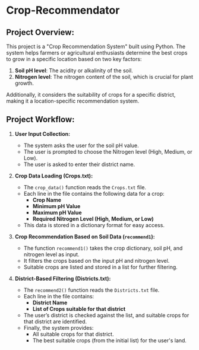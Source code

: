 # Crop-Recommendator

## Project Overview:

This project is a "Crop Recommendation System" built using Python. The system helps farmers or agricultural enthusiasts determine the best crops to grow in a specific location based on two key factors:

1. **Soil pH level**: The acidity or alkalinity of the soil.
2. **Nitrogen level**: The nitrogen content of the soil, which is crucial for plant growth.

Additionally, it considers the suitability of crops for a specific district, making it a location-specific recommendation system.

## Project Workflow:

1. **User Input Collection:**
   - The system asks the user for the soil pH value.
   - The user is prompted to choose the Nitrogen level (High, Medium, or Low).
   - The user is asked to enter their district name.

2. **Crop Data Loading (Crops.txt):**
   - The `crop_data()` function reads the `Crops.txt` file.
   - Each line in the file contains the following data for a crop:
     - **Crop Name**
     - **Minimum pH Value**
     - **Maximum pH Value**
     - **Required Nitrogen Level (High, Medium, or Low)**
   - This data is stored in a dictionary format for easy access.

3. **Crop Recommendation Based on Soil Data (`recommend1`):**
   - The function `recommend1()` takes the crop dictionary, soil pH, and nitrogen level as input.
   - It filters the crops based on the input pH and nitrogen level.
   - Suitable crops are listed and stored in a list for further filtering.

4. **District-Based Filtering (Districts.txt):**
   - The `recommend2()` function reads the `Districts.txt` file.
   - Each line in the file contains:
     - **District Name**
     - **List of Crops suitable for that district**
   - The user’s district is checked against the list, and suitable crops for that district are identified.
   - Finally, the system provides:
     - All suitable crops for that district.
     - The best suitable crops (from the initial list) for the user's land.
